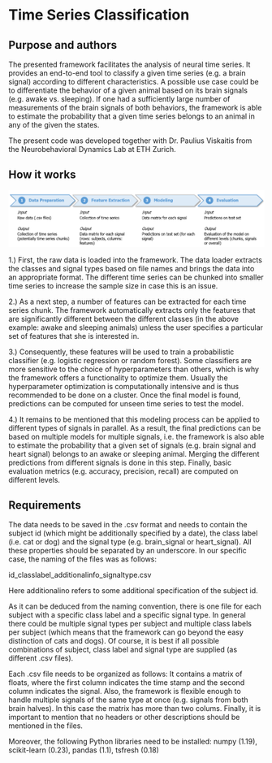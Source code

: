 # Time Series Classification

## Purpose and authors
The presented framework facilitates the analysis of neural time series. It provides an end-to-end tool to classify a given time series (e.g. a brain signal) according to different characteristics. A possible use case could be to differentiate the behavior of a given animal based on its brain signals (e.g. awake vs. sleeping). If one had a sufficiently large number of measurements of the brain signals of both behaviors, the framework is able to estimate the probability that a given time series belongs to an animal in any of the given the states.

The present code was developed together with Dr. Paulius Viskaitis from the Neurobehavioral Dynamics Lab at ETH Zurich. 

## How it works

![](flowchart/flowchart.PNG)

1.) First, the raw data is loaded into the framework. The data loader extracts the classes and signal types based on file names and brings the data into an appropriate format. The different time series can be chunked into smaller time series to increase the sample size in case this is an issue. 

2.) As a next step, a number of features can be extracted for each time series chunk. The framework automatically extracts only the features that are significantly different between the different classes (in the above example: awake and sleeping animals) unless the user specifies a particular set of features that she is interested in. 

3.) Consequently, these features will be used to train a probabilistic classifier (e.g. logistic regression or random forest). Some classifiers are more sensitive to the choice of hyperparameters than others, which is why the framework offers a functionality to optimize them. Usually the hyperparameter optimization is computationally intensive and is thus recommended to be done on a cluster. Once the final model is found, predictions can be computed for unseen time series to test the model. 

4.) It remains to be mentioned that this modeling process can be applied to different types of signals in parallel. As a result, the final predictions can be based on multiple models for multiple signals, i.e. the framework is also able to estimate the probability that a given set of signals (e.g. brain signal and heart signal) belongs to an awake or sleeping animal. Merging the different predictions from different signals is done in this step. Finally, basic evaluation metrics (e.g. accuracy, precision, recall) are computed on different levels.

## Requirements
The data needs to be saved in the .csv format and needs to contain the subject id (which might be additionally specified by a date), the class label (i.e. cat or dog) and the signal type (e.g. brain_signal or heart_signal). All these properties should be separated by an underscore. In our specific case, the naming of the files was as follows:

id_classlabel_additionalinfo_signaltype.csv

Here additionalino refers to some additional specification of the subject id.

As it can be deduced from the naming convention, there is one file for each subject with a specific class label and a specific signal type. In general there could be multiple signal types per subject and multiple class labels per subject (which means that the framework can go beyond the easy distinction of cats and dogs). Of course, it is best if all possible combinations of subject, class label and signal type are supplied (as different .csv files).

Each .csv file needs to be organized as follows: It contains a matrix of floats, where the first column indicates the time stamp and the second column indicates the signal. Also, the framework is flexible enough to handle multiple signals of the same type at once (e.g. signals from both brain halves). In this case the matrix has more than two colums. Finally, it is important to mention that no headers or other descriptions should be mentioned in the files. 

Moreover, the following Python libraries need to be installed: numpy (1.19), scikit-learn (0.23), pandas (1.1), tsfresh (0.18)

